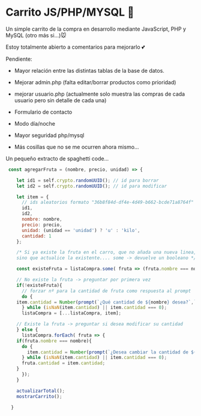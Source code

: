 ﻿# Carrito JS/PHP/MYSQL 🛒
  
Un simple carrito de la compra en desarrollo mediante JavaScript, PHP y MySQL  (otro más si...)🐭

Estoy totalmente abierto a comentarios para mejorarlo 💕

Pendiente:

- Mayor relación entre las distintas tablas de la base de datos.

- Mejorar admin.php (falta editar/borrar productos como prioridad)

- mejorar usuario.php (actualmente solo muestra las compras de cada usuario pero sin detalle de cada una)

- Formulario de contacto

- Modo día/noche

- Mayor seguridad php/mysql

- Más cosillas que no se me ocurren ahora mismo...

Un pequeño extracto de spaghetti code...

```js
 const agregarFruta = (nombre, precio, unidad) => {

    let id1 = self.crypto.randomUUID(); // id para borrar
    let id2 = self.crypto.randomUUID(); // id para modificar

    let item = {
      // ids aleatorios formato "36b8f84d-df4e-4d49-b662-bcde71a8764f"
      id1, 
      id2,
      nombre: nombre, 
      precio: precio, 
      unidad: (unidad == 'unidad') ? 'u' : 'kilo',
      cantidad: 1
    };

    /* Si ya existe la fruta en el carro, que no añada una nueva linea, 
    sino que actualice la existente.... some -> devuelve un booleano */

    const existeFruta = listaCompra.some( fruta => (fruta.nombre === nombre) );

    // No existe la fruta -> preguntar por primera vez
    if(!existeFruta){
      // forzar nº para la cantidad de fruta como respuesta al prompt
      do {
	item.cantidad = Number(prompt(`¿Qué cantidad de ${nombre} desea?`,`${item.cantidad}`));
      } while (isNaN(item.cantidad) || item.cantidad === 0);
      listaCompra = [...listaCompra, item];

    // Existe la fruta -> preguntar si desea modificar su cantidad
    } else {
      listaCompra.forEach( fruta => {
	if(fruta.nombre === nombre){
	  do {
	    item.cantidad = Number(prompt(`¿Desea cambiar la cantidad de ${nombre}?`,`${fruta.cantidad}`));
	  } while (isNaN(item.cantidad) || item.cantidad === 0);
	  fruta.cantidad = item.cantidad;
	}
      });
    }

    actualizarTotal();
    mostrarCarrito();

  }
```
